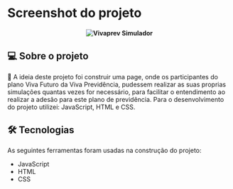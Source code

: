# Screenshot do projeto

<h4 align="center"> 
	<img alt="Vivaprev Simulador" title="#Vivaprev-Simulador" src="https://uploaddeimagens.com.br/images/004/379/995/original/Simulador_desktop.png?1678197765" />
</h4>

## 💻 Sobre o projeto

🚀 A ideia deste projeto foi construir uma page, onde os participantes do plano Viva Futuro da Viva Previdência, pudessem realizar as suas proprias simulações quantas vezes for necessário, para facilitar o entendimento ao realizar a adesão para este plano de previdência. Para o desenvolvimento do projeto utilizei: JavaScript, HTML e CSS.

## 🛠 Tecnologias

As seguintes ferramentas foram usadas na construção do projeto:

* JavaScript
* HTML
* CSS

